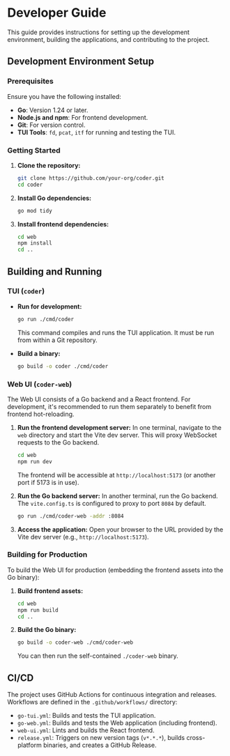 # Developer Guide

This guide provides instructions for setting up the development environment, building the applications, and contributing to the project.

## Development Environment Setup

### Prerequisites

Ensure you have the following installed:

-   **Go**: Version 1.24 or later.
-   **Node.js and npm**: For frontend development.
-   **Git**: For version control.
-   **TUI Tools**: `fd`, `pcat`, `itf` for running and testing the TUI.

### Getting Started

1.  **Clone the repository:**
    ```sh
    git clone https://github.com/your-org/coder.git
    cd coder
    ```

2.  **Install Go dependencies:**
    ```sh
    go mod tidy
    ```

3.  **Install frontend dependencies:**
    ```sh
    cd web
    npm install
    cd ..
    ```

## Building and Running

### TUI (`coder`)

-   **Run for development:**
    ```sh
    go run ./cmd/coder
    ```
    This command compiles and runs the TUI application. It must be run from within a Git repository.

-   **Build a binary:**
    ```sh
    go build -o coder ./cmd/coder
    ```

### Web UI (`coder-web`)

The Web UI consists of a Go backend and a React frontend. For development, it's recommended to run them separately to benefit from frontend hot-reloading.

1.  **Run the frontend development server:**
    In one terminal, navigate to the `web` directory and start the Vite dev server. This will proxy WebSocket requests to the Go backend.
    ```sh
    cd web
    npm run dev
    ```
    The frontend will be accessible at `http://localhost:5173` (or another port if 5173 is in use).

2.  **Run the Go backend server:**
    In another terminal, run the Go backend. The `vite.config.ts` is configured to proxy to port `8084` by default.
    ```sh
    go run ./cmd/coder-web -addr :8084
    ```

3.  **Access the application:**
    Open your browser to the URL provided by the Vite dev server (e.g., `http://localhost:5173`).

### Building for Production

To build the Web UI for production (embedding the frontend assets into the Go binary):

1.  **Build frontend assets:**
    ```sh
    cd web
    npm run build
    cd ..
    ```

2.  **Build the Go binary:**
    ```sh
    go build -o coder-web ./cmd/coder-web
    ```
    You can then run the self-contained `./coder-web` binary.

## CI/CD

The project uses GitHub Actions for continuous integration and releases. Workflows are defined in the `.github/workflows/` directory:

-   `go-tui.yml`: Builds and tests the TUI application.
-   `go-web.yml`: Builds and tests the Web application (including frontend).
-   `web-ui.yml`: Lints and builds the React frontend.
-   `release.yml`: Triggers on new version tags (`v*.*.*`), builds cross-platform binaries, and creates a GitHub Release.
